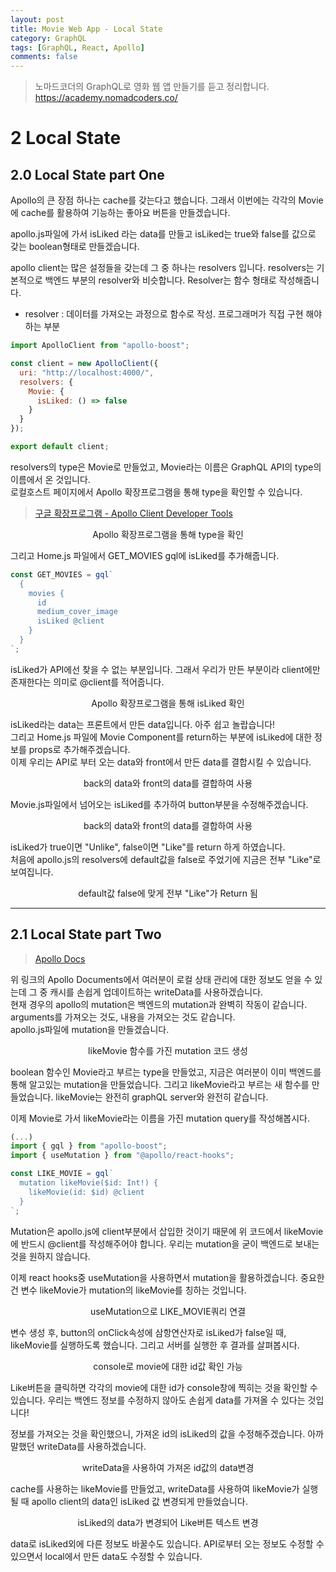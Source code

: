 ```yaml
---
layout: post
title: Movie Web App - Local State
category: GraphQL
tags: [GraphQL, React, Apollo]
comments: false
---
```


> 노마드코더의 GraphQL로 영화 웹 앱 만들기를 듣고 정리합니다. <https://academy.nomadcoders.co/>

# 2 Local State

## 2.0 Local State part One

Apollo의 큰 장점 하나는 cache를 갖는다고 했습니다. 그래서 이번에는 각각의 Movie에 cache를 활용하여 기능하는 좋아요 버튼을 만들겠습니다.  

apollo.js파일에 가서 isLiked 라는 data를 만들고 isLiked는 true와 false를 값으로 갖는 boolean형태로 만들겠습니다. 

apollo client는 많은 설정들을 갖는데 그 중 하나는 resolvers 입니다. resolvers는 기본적으로 백엔드 부분의 resolver와 비슷합니다. Resolver는 함수 형태로 작성해줍니다.  

- resolver : 데이터를 가져오는 과정으로 함수로 작성. 프로그래머가 직접 구현 해야 하는 부분

```javascript
import ApolloClient from "apollo-boost";

const client = new ApolloClient({
  uri: "http://localhost:4000/",
  resolvers: {
    Movie: {
      isLiked: () => false
    }
  }
});

export default client;
```

resolvers의 type은 Movie로 만들었고, Movie라는 이름은 GraphQL API의 type의 이름에서 온 것입니다.  
로컬호스트 페이지에서 Apollo 확장프로그램을 통해 type을 확인할 수 있습니다.

> [구글 확장프로그램 - Apollo Client Developer Tools](https://chrome.google.com/webstore/detail/apollo-client-developer-t/jdkknkkbebbapilgoeccciglkfbmbnfm)

<center>
<figure>
<img src="/assets/post-img/graphql/movie_graphql_apollo_1-10.jpg" alt="">
<figcaption>Apollo 확장프로그램을 통해 type을 확인</figcaption>
</figure>
</center>

그리고 Home.js 파일에서 GET_MOVIES gql에 isLiked를 추가해줍니다.

```javascript
const GET_MOVIES = gql`
  {
    movies {
      id
      medium_cover_image
      isLiked @client
    }
  }
`;
```
isLiked가 API에선 찾을 수 없는 부분입니다. 그래서 우리가 만든 부분이라 client에만 존재한다는 의미로 @client를 적어줍니다. 

<center>
<figure>
<img src="/assets/post-img/graphql/movie_graphql_apollo_1-11.jpg" alt="">
<figcaption>Apollo 확장프로그램을 통해 isLiked 확인</figcaption>
</figure>
</center>

isLiked라는 data는 프론트에서 만든 data입니다. 아주 쉽고 놀랍습니다!  
그리고 Home.js 파일에 Movie Component를 return하는 부분에 isLiked에 대한 정보를 props로 추가해주겠습니다.  
이제 우리는 API로 부터 오는 data와 front에서 만든 data를 결합시킬 수 있습니다.

<center>
<figure>
<img src="/assets/post-img/graphql/movie_graphql_apollo_1-12.jpg" alt="">
<figcaption>back의 data와 front의 data를 결합하여 사용</figcaption>
</figure>
</center>

Movie.js파일에서 넘어오는 isLiked를 추가하여 button부분을 수정해주겠습니다.

<center>
<figure>
<img src="/assets/post-img/graphql/movie_graphql_apollo_1-13.jpg" alt="">
<figcaption>back의 data와 front의 data를 결합하여 사용</figcaption>
</figure>
</center>

isLiked가 true이면 "Unlike", false이면 "Like"를 return 하게 하였습니다.  
처음에 apollo.js의 resolvers에 default값을 false로 주었기에 지금은 전부 "Like"로 보여집니다.

<center>
<figure>
<img src="/assets/post-img/graphql/movie_graphql_apollo_1-14.jpg" alt="">
<figcaption>default값 false에 맞게 전부 "Like"가 Return 됨</figcaption>
</figure>
</center>

---

## 2.1 Local State part Two

> [Apollo Docs](https://www.apollographql.com/docs/react/data/local-state/#managing-the-cache)

위 링크의 Apollo Documents에서 여러분이 로컬 상태 관리에 대한 정보도 얻을 수 있는데 그 중 캐시를 손쉽게 업데이트하는 writeData를 사용하겠습니다.  
현재 경우의 apollo의 mutation은 백엔드의 mutation과 완벽히 작동이 같습니다. arguments를 가져오는 것도, 내용을 가져오는 것도 같습니다.  
apollo.js파일에 mutation을 만들겠습니다.

<center>
<figure>
<img src="/assets/post-img/graphql/movie_graphql_apollo_1-15.jpg" alt="">
<figcaption>likeMovie 함수를 가진 mutation 코드 생성</figcaption>
</figure>
</center>

boolean 함수인 Movie라고 부르는 type을 만들었고, 지금은 여러분이 이미 백엔드를 통해 알고있는 mutation을 만들었습니다. 그리고 likeMovie라고 부르는 새 함수를 만들었습니다. likeMovie는 완전히 graphQL server와 완전히 같습니다.  

이제 Movie로 가서 likeMovie라는 이름을 가진 mutation query를 작성해봅시다. 

```javascript
(...)
import { gql } from "apollo-boost";
import { useMutation } from "@apollo/react-hooks";

const LIKE_MOVIE = gql`
  mutation likeMovie($id: Int!) {
    likeMovie(id: $id) @client
  }
`;
```

Mutation은 apollo.js에 client부분에서 삽입한 것이기 때문에 위 코드에서 likeMovie에 반드시 @client를 작성해주어야 합니다. 우리는 mutation을 굳이 백엔드로 보내는 것을 원하지 않습니다.  

이제 react hooks중 useMutation을 사용하면서 mutation을 활용하겠습니다. 중요한건 변수 likeMovie가 mutation의 likeMovie를 칭하는 것입니다.

<center>
<figure>
<img src="/assets/post-img/graphql/movie_graphql_apollo_1-16.jpg" alt="">
<figcaption>useMutation으로 LIKE_MOVIE쿼리 연결</figcaption>
</figure>
</center>

변수 생성 후, button의 onClick속성에 삼항연산자로 isLiked가 false일 때, likeMovie를 실행하도록 했습니다. 그리고 서버를 실행한 후 결과를 살펴봅시다.

<center>
<figure>
<img src="/assets/post-img/graphql/movie_graphql_apollo_1-15.gif" alt="">
<figcaption>console로 movie에 대한 id값 확인 가능</figcaption>
</figure>
</center>

Like버튼을 클릭하면 각각의 movie에 대한 id가 console창에 찍히는 것을 확인할 수 있습니다. 우리는 백엔드 정보를 수정하지 않아도 손쉽게 data를 가져올 수 있다는 것입니다!  

정보를 가져오는 것을 확인했으니, 가져온 id의 isLiked의 값을 수정해주겠습니다. 아까 말했던 writeData를 사용하겠습니다.

<center>
<figure>
<img src="/assets/post-img/graphql/movie_graphql_apollo_1-17.jpg" alt="">
<figcaption>writeData을 사용하여 가져온 id값의 data변경</figcaption>
</figure>
</center>

cache를 사용하는 likeMovie를 만들었고, writeData를 사용하여 likeMovie가 실행될 때 apollo client의 data인 isLiked 값 변경되게 만들었습니다.

<center>
<figure>
<img src="/assets/post-img/graphql/movie_graphql_apollo_1-16.gif" alt="">
<figcaption>isLiked의 data가 변경되어 Like버튼 텍스트 변경</figcaption>
</figure>
</center>

data로 isLiked외에 다른 정보도 바꿀수도 있습니다. API로부터 오는 정보도 수정할 수 있으면서 local에서 만든 data도 수정할 수 있습니다.
